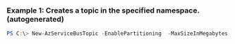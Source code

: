 ### Example 1: Creates a topic in the specified namespace. (autogenerated)
```powershell
PS C:\> New-AzServiceBusTopic -EnablePartitioning  -MaxSizeInMegabytes {MaxSizeInMegabytes} -Name SB-Topic_exampl1 -Namespace {Namespace} -ResourceGroupName MyResourceGroup
```

